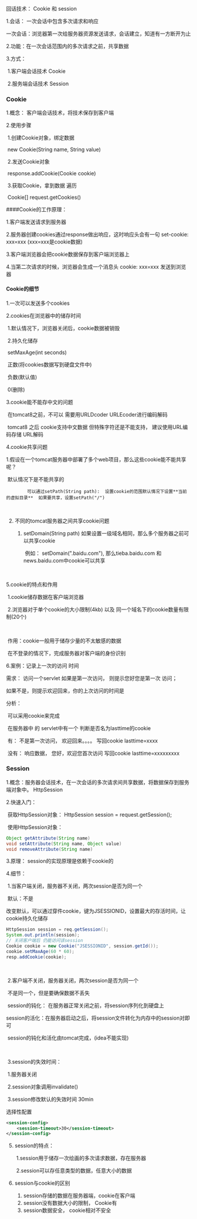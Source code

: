 回话技术：
	Cookie  和  session



1.会话： 一次会话中包含多次请求和响应

一次会话：浏览器第一次给服务器资源发送请求，会话建立，知道有一方断开为止

2.功能：在一次会话范围内的多次请求之前，共享数据

3.方式：

​	1.客户端会话技术 Cookie

​	2.服务端会话技术  Session

### Cookie

1.概念：    客户端会话技术，将技术保存到客户端

2.使用步骤

​	1.创建Cookie对象，绑定数据

​		new Cookie(String name, String value)

​	2.发送Cookie对象

​		response.addCookie(Cookie cookie)

​	3.获取Cookie，拿到数据 遍历

​		Cookie[] request.getCookies() 

####Cookie的工作原理：

1.客户端发送请求到服务器

2.服务器创建cookies通过response做出响应，这时响应头会有一句 set-cookie: xxx=xxx   (xxx=xxx是cookie数据)

3.客户端浏览器会把cookie数据保存到客户端浏览器上

4.当第二次请求的时候，浏览器会生成一个消息头 cookie: xxx=xxx 发送到浏览器



#### Cookie的细节

1.一次可以发送多个cookies

2.cookies在浏览器中的储存时间

​	1.默认情况下，浏览器关闭后，cookie数据被销毁

​	2.持久化储存

​		setMaxAge(int seconds)   

​			正数(将cookies数据写到硬盘文件中)  

​			负数(默认值) 

​			0(删除)

3.cookie能不能存中文的问题

​	在tomcat8之前，不可以  需要用URLDcoder  URLEcoder进行编码解码

​	tomcat8 之后  cookie支持中文数据  但特殊字符还是不能支持， 建议使用URL编码存储  URL解码

4.cookie共享问题

​	1.假设在一个tomcat服务器中部署了多个web项目，那么这些cookie能不能共享呢？

​			 默认情况下是不能共享的

 			可以通过setPath(String path):  设置cookie的范围默认情况下设置**当前的虚拟目录**  如果要共享，设置setPath("/")

​	

 2. 不同的tomcat服务器之间共享cookie问题

     1. setDomain(String path)  如果设置一级域名相同，那么多个服务器之前可以共享cookie

        ​	例如： setDomain(".baidu.com"),  那么tieba.baidu.com  和 news.baidu.com中cookie可以共享

​			 

5.cookie的特点和作用

​	1.cookie储存数据在客户端浏览器

​	2.浏览器对于单个cookie的大小限制(4kb)  以及 同一个域名下的cookie数量有限制(20个)

​	

​	作用：cookie一般用于储存少量的不太敏感的数据

​			在不登录的情况下，完成服务器对客户端的身份识别





6.案例：记录上一次的访问 时间

需求： 访问一个servlet 如果是第一次访问， 则提示您好您是第一次 访问；

如果不是，则提示欢迎回来，你的上次访问的时间是

分析：

​	可以采用cookie来完成

​	在服务器中 的 servlet中有一个  判断是否名为lasttime的cookie

​		有： 不是第一次访问， 欢迎回来。。。。  写回cookie lasttime=xxxx

​		没有： 响应数据，  您好，欢迎您首次访问  写回cookie  lasttime=xxxxxxxxx







### Session



1.概念：服务器会话技术，在一次会话的多次请求间共享数据，将数据保存到服务端对象中。  HttpSession

2.快速入门：

​    获取HttpSession对象：  HttpSession session = request.getSession();

​	使用HttpSession对象： 

``` java
Object getAttribute(String name)
void setAttribute(String name, Object value)
void removeAttribute(String name)
```

3.原理： session的实现原理是依赖于cookie的



4.细节：

​	1.当客户端关闭，服务器不关闭，两次session是否为同一个

​		默认：不是

​		改变默认，可以通过穿件cookie，键为JSESSIONID，设置最大的存活时间，让cookie持久化储存

```java
HttpSession session = req.getSession();
System.out.println(session);
// 关闭客户端后 仍能访问该session
Cookie cookie = new Cookie("JSESSIONID", session.getId());
cookie.setMaxAge(60 * 60);
resp.addCookie(cookie);
```

​	

​	2.客户端不关闭，服务器关闭，两次session是否为同一个

​		不是同一个，但是要确保数据不丢失

​			session的钝化： 在服务器正常关闭之前，将session序列化到硬盘上

​			session的活化：在服务器启动之后，将session文件转化为内存中的session对即可

​		session的钝化和活化由tomcat完成，(idea不能实现)

​	

​	3.session的失效时间：

​		1.服务器关闭

​		2.session对象调用invalidate()

​		3.session修改默认的失效时间  30min

选择性配置

```xml
<session-config>
	<session-timeout>30</session-timeout>
</session-config>
```



5. session的特点：

   ​	1.session用于储存一次绘画的多次请求数据，存在服务器

   ​	2.session可以存任意类型的数据，任意大小的数据

6. session与cookie的区别

   1. session存储的数据在服务器端，cookie在客户端
   2. session没有数据大小的限制， Cookie有
   3. session数据安全， cookie相对不安全



​	